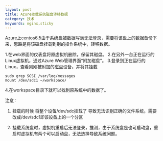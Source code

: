 ```yaml
---
layout: post
title: Azure挂载系统磁盘转移数据 
category: 技术 
keywords: nginx,sticky
---
```


Azure上centos6.5由于系统盘被数据写满无法登录，需要将该盘上的数据备份下来，思路是将该磁盘挂载到别的操作系统中，转移数据。

1.在web界面的仪表盘将原虚拟机删除，保留其磁盘。
2.在另外一台正在运行的Linux虚拟机，通过Azure Web管理界面“附加磁盘”。
3.登录到正在运行的Linux，查看刚刚被附加的磁盘设备，并将其挂载
```
sudo grep SCSI /var/log/messages
mount /dev/sdc1 ~/workspace/
```
4.在workspace目录下就可以找到原系统中的数据了。

注意：
1. 挂载的时候 将整个设备/dev/sdc挂载了 导致无法识别正确的文件系统。需要改成/dev/sdc1即该设备上的一个分区

2. 挂载系统盘时，虚拟机重启后无法登录，推测，由于系统盘是也可启动盘，重启时虚拟机有两个可以启动盘，无法选择导致系统问题。



